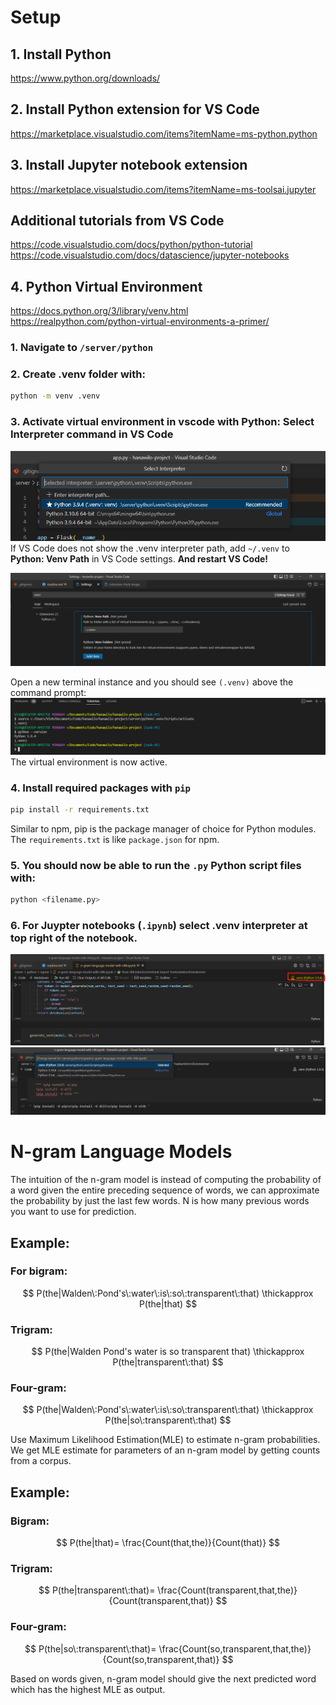 # Setup
## 1. Install Python
https://www.python.org/downloads/
## 2. Install Python extension for VS Code
https://marketplace.visualstudio.com/items?itemName=ms-python.python
## 3. Install Jupyter notebook extension
https://marketplace.visualstudio.com/items?itemName=ms-toolsai.jupyter
## Additional tutorials from VS Code 
https://code.visualstudio.com/docs/python/python-tutorial
https://code.visualstudio.com/docs/datascience/jupyter-notebooks
## 4. Python Virtual Environment
https://docs.python.org/3/library/venv.html  
https://realpython.com/python-virtual-environments-a-primer/

### 1. Navigate to ```/server/python```
### 2. Create .venv folder with:
```sh
python -m venv .venv
```
### 3. Activate virtual environment in vscode with **Python: Select Interpreter** command in VS Code
  
![](./readme/2023-01-17-14-04-33.png)
If VS Code does not show the .venv interpreter path, add ```~/.venv``` to **Python: Venv Path** in VS Code settings. **And restart VS Code!**
  
![](./readme/2023-01-17-14-08-15.png)

Open a new terminal instance and you should see ```(.venv)``` above the command prompt:
![](./readme/2023-01-17-14-28-32.png)
The virtual environment is now active.

### 4. Install required packages with ```pip```
```sh
pip install -r requirements.txt
```
Similar to npm, pip is the package manager of choice for Python modules. The ```requirements.txt``` is like ```package.json``` for npm.

### 5. You should now be able to run the ```.py``` Python script files with:  
```sh
python <filename.py>
``` 
### 6. For Juypter notebooks (```.ipynb```) select .venv interpreter at top right of the notebook.
![](./readme/2023-01-17-14-36-16.png)  
![](./readme/2023-01-17-14-41-34.png)

# N-gram Language Models
The intuition of the n-gram model is instead of computing the probability of a word given the entire preceding sequence of words, we can approximate the probability by just the last few words. N is how many previous words you want to use for prediction.

## Example: 

### For bigram:
$$
P(the|Walden\:Pond's\:water\:is\:so\:transparent\:that)  \thickapprox P(the|that)
$$
### Trigram:
$$
P(the|Walden Pond's water is so transparent that)  \thickapprox P(the|transparent\:that)
$$

### Four-gram:
$$
P(the|Walden\:Pond's\:water\:is\:so\:transparent\:that)  \thickapprox P(the|so\:transparent\:that)
$$

Use Maximum Likelihood Estimation(MLE) to estimate n-gram probabilities.
We get MLE estimate for parameters of an n-gram model by getting counts from a corpus.
## Example:

### Bigram:
$$
P(the|that)= \frac{Count(that,the)}{Count(that)}
$$
### Trigram:
$$
P(the|transparent\:that)= \frac{Count(transparent,that,the)}{Count(transparent,that)}
$$
### Four-gram:
$$
P(the|so\:transparent\:that)= \frac{Count(so,transparent,that,the)}{Count(so,transparent,that)}
$$
  
Based on words given, n-gram model should give the next predicted word which has the highest MLE as output. 
